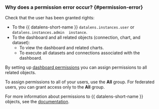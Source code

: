 ### Why does a permission error occur? {#permission-error}

Check that the user has been granted rights:
* To the {{ datalens-short-name }} `datalens.instances.user` or `datalens.instances.admin  instance`.
* To the dashboard and all related objects (connection, chart, and dataset):
   * To view the dashboard and related charts.
   * To execute all datasets and connections associated with the dashboard.

By setting up [dashboard permissions](../../datalens/operations/dashboard/manage-access.md) you can assign permissions to all related objects.

To assign permissions to all of your users, use the **All** group. For federated users, you can grant access only to the **All** group.

For more information about permissions to {{ datalens-short-name }} objects, see the [documentation](../../datalens/security/index.md#permissions).



